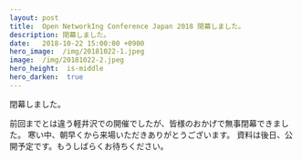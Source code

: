 ```yaml
---
layout: post
title:  Open NetworkIng Conference Japan 2018 閉幕しました。
description: 閉幕しました。
date:   2018-10-22 15:00:00 +0900
hero_image:  /img/20181022-1.jpeg
image:  /img/20181022-2.jpeg
hero_height:  is-middle
hero_darken:  true
---
```

閉幕しました。

前回までとは違う軽井沢での開催でしたが、皆様のおかげで無事閉幕できました。
寒い中、朝早くから来場いただきありがとうございます。
資料は後日、公開予定です。もうしばらくお待ちください。